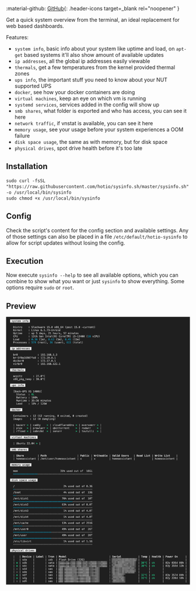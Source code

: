 :material-github: [GitHub](https://github.com/hotio/sysinfo.sh){: .header-icons target=_blank rel="noopener" }  

Get a quick system overview from the terminal, an ideal replacement for web based dashboards.

Features:

- `system info`, basic info about your system like uptime and load, on `apt-get` based systems it'll also show amount of available updates
- `ip addresses`, all the global ip addresses easily viewable
- `thermals`, get a few temperatures from the kernel provided thermal zones
- `ups info`, the important stuff you need to know about your NUT supported UPS
- `docker`, see how your docker containers are doing
- `virtual machines`, keep an eye on which vm is running
- `systemd services`, services added in the config will show up
- `smb shares`, what folder is exported and who has access, you can see it here
- `network traffic`, if vnstat is available, you can see it here
- `memory usage`, see your usage before your system experiences a OOM failure
- `disk space usage`, the same as with memory, but for disk space
- `physical drives`, spot drive health before it's too late

## Installation

```shell linenums="1"
sudo curl -fsSL "https://raw.githubusercontent.com/hotio/sysinfo.sh/master/sysinfo.sh" -o /usr/local/bin/sysinfo
sudo chmod +x /usr/local/bin/sysinfo
```

## Config

Check the script's content for the config section and available settings. Any of those settings can also be placed in a file `/etc/default/hotio-sysinfo` to allow for script updates without losing the config.

## Execution

Now execute `sysinfo --help` to see all available options, which you can combine to show what you want or just `sysinfo` to show everything. Some options require `sudo` or `root`.

## Preview

![sysinfo.sh output](/img/sysinfo.png)
